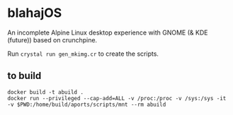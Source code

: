 # blahajOS

An incomplete Alpine Linux desktop experience with GNOME (& KDE (future)) based on crunchpine.

Run `crystal run gen_mkimg.cr` to create the scripts.

## to build

```
docker build -t abuild .
docker run --privileged --cap-add=ALL -v /proc:/proc -v /sys:/sys -it -v $PWD:/home/build/aports/scripts/mnt --rm abuild
```
